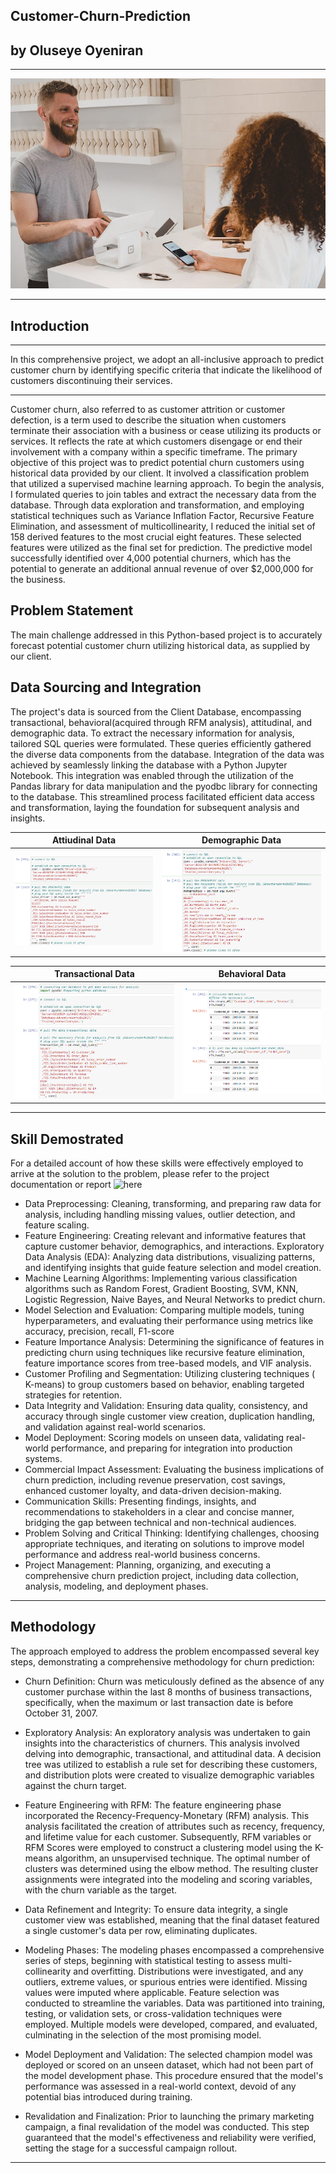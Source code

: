 ## Customer-Churn-Prediction
## by Oluseye Oyeniran
---
![](Customer_churn_image.jpg)

***

## Introduction
_ _ _

In this comprehensive project, we adopt an all-inclusive approach to predict customer churn by identifying specific criteria that indicate the likelihood of customers discontinuing their services.

---

Customer churn, also referred to as customer attrition or customer defection, is a term used to describe the situation when customers terminate their association with a business or cease utilizing its products or services. It reflects the rate at which customers disengage or end their involvement with a company within a specific timeframe. The primary objective of this project was to predict potential churn customers using historical data provided by our client. It involved a classification problem that utilized a supervised machine learning approach. To begin the analysis, I formulated queries to join tables and extract the necessary data from the database. Through data exploration and transformation, and employing statistical techniques such as Variance Inflation Factor, Recursive Feature Elimination, and assessment of multicollinearity, I reduced the initial set of 158 derived features to the most crucial eight features. These selected features were utilized as the final set for prediction. The predictive model successfully identified over 4,000 potential churners, which has the potential to generate an additional annual revenue of over $2,000,000 for the business.

## Problem Statement

The main challenge addressed in this Python-based project is to accurately forecast potential customer churn utilizing historical data, as supplied by our client.

## Data Sourcing and Integration

The project's data is sourced from the Client Database, encompassing transactional, behavioral(acquired through RFM analysis), attitudinal, and demographic data. To extract the necessary information for analysis, tailored SQL queries were formulated. These queries efficiently gathered the diverse data components from the database.
Integration of the data was achieved by seamlessly linking the database with a Python Jupyter Notebook. This integration was enabled through the utilization of the Pandas library for data manipulation and the pyodbc library for connecting to the database. This streamlined process facilitated efficient data access and transformation, laying the foundation for subsequent analysis and insights.

Attiudinal Data       |  Demographic Data
:---------------:     |:----------------:
 ![](attitudinal.png) | ![](demographic_query.png)  


Transactional Data       |  Behavioral Data
:---------------:     |:----------------:
 ![](Transactional.png) | ![](behavioral.png) 

---

## Skill Demostrated
For a detailed account of how these skills were effectively employed to arrive at the solution to the problem, please refer to the project documentation or report ![here]()

- Data Preprocessing: Cleaning, transforming, and preparing raw data for analysis, including handling missing values, outlier detection, and feature scaling.
- Feature Engineering: Creating relevant and informative features that capture customer behavior, demographics, and interactions.
Exploratory Data Analysis (EDA): Analyzing data distributions, visualizing patterns, and identifying insights that guide feature selection and model creation.
- Machine Learning Algorithms: Implementing various classification algorithms such as Random Forest, Gradient Boosting, SVM, KNN, Logistic Regression, Naive Bayes, and Neural Networks to predict churn.
- Model Selection and Evaluation: Comparing multiple models, tuning hyperparameters, and evaluating their performance using metrics like accuracy, precision, recall, F1-score
- Feature Importance Analysis: Determining the significance of features in predicting churn using techniques like recursive feature elimination, feature importance scores from tree-based models, and VIF analysis.
- Customer Profiling and Segmentation: Utilizing clustering techniques ( K-means) to group customers based on behavior, enabling targeted strategies for retention.
- Data Integrity and Validation: Ensuring data quality, consistency, and accuracy through single customer view creation, duplication handling, and validation against real-world scenarios.
- Model Deployment: Scoring models on unseen data, validating real-world performance, and preparing for integration into production systems.
- Commercial Impact Assessment: Evaluating the business implications of churn prediction, including revenue preservation, cost savings, enhanced customer loyalty, and data-driven decision-making.
- Communication Skills: Presenting findings, insights, and recommendations to stakeholders in a clear and concise manner, bridging the gap between technical and non-technical audiences.
- Problem Solving and Critical Thinking: Identifying challenges, choosing appropriate techniques, and iterating on solutions to improve model performance and address real-world business concerns.
- Project Management: Planning, organizing, and executing a comprehensive churn prediction project, including data collection, analysis, modeling, and deployment phases.

---

## Methodology

The approach employed to address the problem encompassed several key steps, demonstrating a comprehensive methodology for churn prediction:
- Churn Definition: Churn was meticulously defined as the absence of any customer purchase within the last 8 months of business transactions, specifically, when the maximum or last transaction date is before October 31, 2007.

- Exploratory Analysis: An exploratory analysis was undertaken to gain insights into the characteristics of churners. This analysis involved delving into demographic, transactional, and attitudinal data. A decision tree was utilized to establish a rule set for describing these customers, and distribution plots were created to visualize demographic variables against the churn target.

- Feature Engineering with RFM: The feature engineering phase incorporated the Recency-Frequency-Monetary (RFM) analysis. This analysis facilitated the creation of attributes such as recency, frequency, and lifetime value for each customer. Subsequently, RFM variables or RFM Scores were employed to construct a clustering model using the K-means algorithm, an unsupervised technique. The optimal number of clusters was determined using the elbow method. The resulting cluster assignments were integrated into the modeling and scoring variables, with the churn variable as the target.

- Data Refinement and Integrity: To ensure data integrity, a single customer view was established, meaning that the final dataset featured a single customer's data per row, eliminating duplicates.

- Modeling Phases: The modeling phases encompassed a comprehensive series of steps, beginning with statistical testing to assess multi-collinearity and overfitting. Distributions were investigated, and any outliers, extreme values, or spurious entries were identified. Missing values were imputed where applicable. Feature selection was conducted to streamline the variables. Data was partitioned into training, testing, or validation sets, or cross-validation techniques were employed. Multiple models were developed, compared, and evaluated, culminating in the selection of the most promising model.

- Model Deployment and Validation: The selected champion model was deployed or scored on an unseen dataset, which had not been part of the model development phase. This procedure ensured that the model's performance was assessed in a real-world context, devoid of any potential bias introduced during training.

- Revalidation and Finalization: Prior to launching the primary marketing campaign, a final revalidation of the model was conducted. This step guaranteed that the model's effectiveness and reliability were verified, setting the stage for a successful campaign rollout.

---

 
